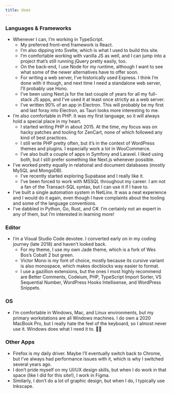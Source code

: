 ```yaml
---
title: Uses
---
```


### Languages & Frameworks

- Whenever I can, I’m working in TypeScript.
  - My preferred front-end framework is React.
  - I’m also dipping into Svelte, which is what I used to build this site.
  - I’m comfortable working with vanilla JS as well, and I can jump into a project that’s still running jQuery pretty easily, too.
  - On the back-end, I use Node for my runtime, although I want to see what some of the newer alternatives have to offer soon.
  - For writing a web server, I’ve historically used Express. I think I’m done with it though, and next time I need a standalone web server, I’ll probably use Hono.
  - I’ve been using Next.js for the last couple of years for all my full-stack JS apps, and I’ve used it at least once strictly as a web server.
  - I’ve written 90% of an app in Electron. This will probably be my first and last foray into Electron, as Tauri looks more interesting to me.
- I’m also comfortable in PHP. It was my first language, so it will always hold a special place in my heart.
  - I started writing PHP in about 2015. At the time, my focus was on hacky patches and tooling for ZenCart, none of which followed any kind of best practices.
  - I still write PHP pretty often, but it’s in the context of WordPress themes and plugins. I especially work a lot in WooCommerce.
  - I’ve also built a couple of apps in Symfony and Laravel. I liked using both, but I still prefer something like Next.js whenever possible.
- I’ve worked pretty equally in relational and document databases (mostly MySQL and MongoDB).
  - I’ve recently started exploring Supabase and I really like it.
  - I’ve been forced to work with MSSQL throughout my career. I am not a fan of the Transact-SQL syntax, but I can use it if I have to.
- I’ve built a single automation system in NetLinx. It was a neat experience and I would do it again, even though I have complaints about the tooling and some of the language conventions.
- I’ve dabbled in Python, Go, Rust, and C#. I’m certainly not an expert in any of them, but I’m interested in learning more!

### Editor

- I’m a Visual Studio Code devotee. I converted early on in my coding journey (late 2018) and haven’t looked back.
  - For my theme, I use my own Jade theme, which is a fork of Wes Bos’s Cobalt 2 but green.
  - Victor Mono is my font of choice, mostly because its cursive variant is also monospace, which makes docblocks way easier to format.
  - I use a gazillion extensions, but the ones I most highly recommend are Better Comments, Codeium, PHP, TypeScript Import Sorter, VS Sequential Number, WordPress Hooks Intellisense, and WordPress Snippets.

### OS

- I’m comfortable in Windows, Mac, and Linux environments, but my primary workstations are all Windows machines. I do own a 2020 MacBook Pro, but I really hate the feel of the keyboard, so I almost never use it. Windows does what I need it to. 🤷‍♀️

### Other Apps

- Firefox is my daily driver. Maybe I’ll eventually switch back to Chrome, but I’ve always had performance issues with it, which is why I switched several years ago.
- I don’t pride myself on my UI/UX design skills, but when I do work in that space (like I did for this site!), I work in Figma.
- Similarly, I don’t do a lot of graphic design, but when I do, I typically use Inkscape.

